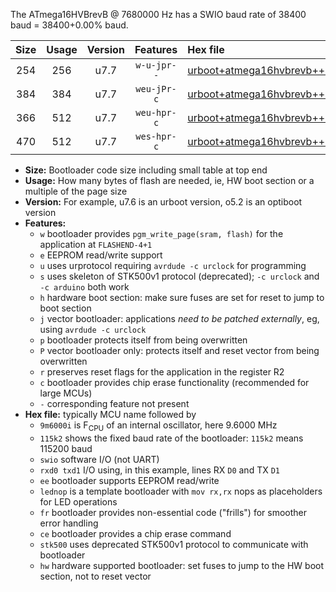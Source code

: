 The ATmega16HVBrevB @ 7680000 Hz has a SWIO baud rate of 38400 baud = 38400+0.00% baud.

|Size|Usage|Version|Features|Hex file|
|:-:|:-:|:-:|:-:|:--|
|254|256|u7.7|`w-u-jpr--`|[urboot+atmega16hvbrevb++0m9600i++++4k8_swio_rxb0_txb1.hex](https://raw.githubusercontent.com/stefanrueger/urboot.hex/main/mcus/atmega16hvbrevb/internal_oscillator/fint++0m9600_Hz/br++++4k8_bps/urboot+atmega16hvbrevb++0m9600i++++4k8_swio_rxb0_txb1.hex)|
|384|384|u7.7|`weu-jPr-c`|[urboot+atmega16hvbrevb++0m9600i++++4k8_swio_rxb0_txb1_ee_lednop_fr_ce.hex](https://raw.githubusercontent.com/stefanrueger/urboot.hex/main/mcus/atmega16hvbrevb/internal_oscillator/fint++0m9600_Hz/br++++4k8_bps/urboot+atmega16hvbrevb++0m9600i++++4k8_swio_rxb0_txb1_ee_lednop_fr_ce.hex)|
|366|512|u7.7|`weu-hpr-c`|[urboot+atmega16hvbrevb++0m9600i++++4k8_swio_rxb0_txb1_ee_lednop_fr_ce_hw.hex](https://raw.githubusercontent.com/stefanrueger/urboot.hex/main/mcus/atmega16hvbrevb/internal_oscillator/fint++0m9600_Hz/br++++4k8_bps/urboot+atmega16hvbrevb++0m9600i++++4k8_swio_rxb0_txb1_ee_lednop_fr_ce_hw.hex)|
|470|512|u7.7|`wes-hpr-c`|[urboot+atmega16hvbrevb++0m9600i++++4k8_swio_rxb0_txb1_ee_lednop_fr_ce_stk500_hw.hex](https://raw.githubusercontent.com/stefanrueger/urboot.hex/main/mcus/atmega16hvbrevb/internal_oscillator/fint++0m9600_Hz/br++++4k8_bps/urboot+atmega16hvbrevb++0m9600i++++4k8_swio_rxb0_txb1_ee_lednop_fr_ce_stk500_hw.hex)|

- **Size:** Bootloader code size including small table at top end
- **Usage:** How many bytes of flash are needed, ie, HW boot section or a multiple of the page size
- **Version:** For example, u7.6 is an urboot version, o5.2 is an optiboot version
- **Features:**
  + `w` bootloader provides `pgm_write_page(sram, flash)` for the application at `FLASHEND-4+1`
  + `e` EEPROM read/write support
  + `u` uses urprotocol requiring `avrdude -c urclock` for programming
  + `s` uses skeleton of STK500v1 protocol (deprecated); `-c urclock` and `-c arduino` both work
  + `h` hardware boot section: make sure fuses are set for reset to jump to boot section
  + `j` vector bootloader: applications *need to be patched externally*, eg, using `avrdude -c urclock`
  + `p` bootloader protects itself from being overwritten
  + `P` vector bootloader only: protects itself and reset vector from being overwritten
  + `r` preserves reset flags for the application in the register R2
  + `c` bootloader provides chip erase functionality (recommended for large MCUs)
  + `-` corresponding feature not present
- **Hex file:** typically MCU name followed by
  + `9m6000i` is F<sub>CPU</sub> of an internal oscillator, here 9.6000 MHz
  + `115k2` shows the fixed baud rate of the bootloader: `115k2` means 115200 baud
  + `swio` software I/O (not UART)
  + `rxd0 txd1` I/O using, in this example, lines RX `D0` and TX `D1`
  + `ee` bootloader supports EEPROM read/write
  + `lednop` is a template bootloader with `mov rx,rx` nops as placeholders for LED operations
  + `fr` bootloader provides non-essential code ("frills") for smoother error handling
  + `ce` bootloader provides a chip erase command
  + `stk500` uses deprecated STK500v1 protocol to communicate with bootloader
  + `hw` hardware supported bootloader: set fuses to jump to the HW boot section, not to reset vector
